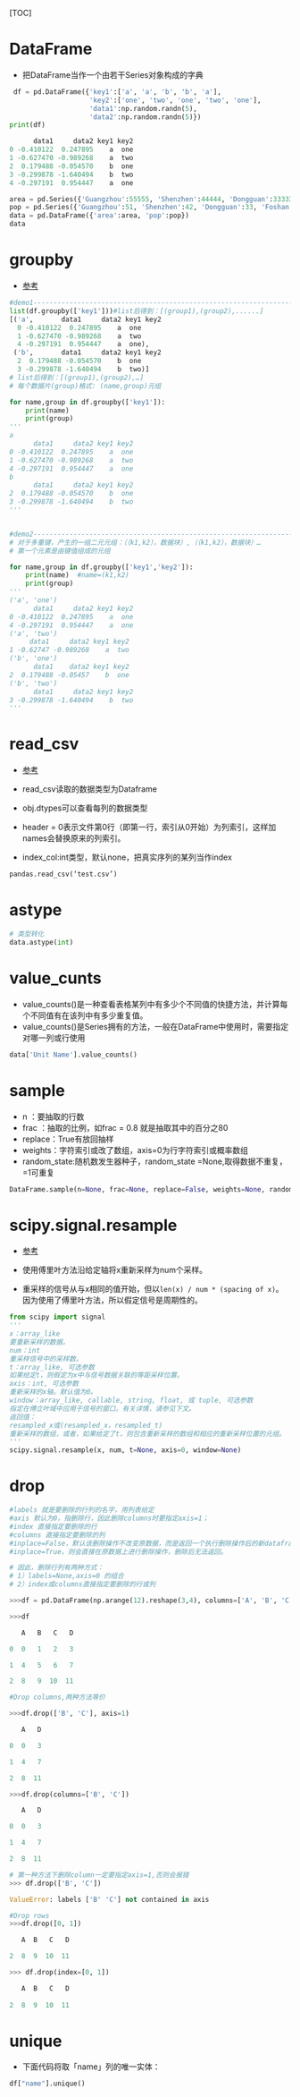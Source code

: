 [TOC]



# DataFrame

- 把DataFrame当作一个由若干Series对象构成的字典

```python
 df = pd.DataFrame({'key1':['a', 'a', 'b', 'b', 'a'],
                    'key2':['one', 'two', 'one', 'two', 'one'],
                    'data1':np.random.randn(5),
                    'data2':np.random.randn(5)})
print(df)

      data1     data2 key1 key2
0 -0.410122  0.247895    a  one
1 -0.627470 -0.989268    a  two
2  0.179488 -0.054570    b  one
3 -0.299878 -1.640494    b  two
4 -0.297191  0.954447    a  one

area = pd.Series({'Guangzhou':55555, 'Shenzhen':44444, 'Dongguan':33333, 'Foshan':22222, 'Zhuhai':11111})
pop = pd.Series({'Guangzhou':51, 'Shenzhen':42, 'Dongguan':33, 'Foshan':24, 'Zhuhai':15})
data = pd.DataFrame({'area':area, 'pop':pop})
data
```



# groupby

- [参考](https://blog.csdn.net/u013317445/article/details/85268877)

```python
#demo1----------------------------------------------------------------------
list(df.groupby(['key1']))#list后得到：[(group1),(group2),......]
[('a',       data1     data2 key1 key2
  0 -0.410122  0.247895    a  one
  1 -0.627470 -0.989268    a  two
  4 -0.297191  0.954447    a  one), 
 ('b',       data1     data2 key1 key2
  2  0.179488 -0.054570    b  one
  3 -0.299878 -1.640494    b  two)]
# list后得到：[(group1),(group2),…]
# 每个数据片(group)格式: (name,group)元组

for name,group in df.groupby(['key1']):
    print(name)
    print(group)
'''
a
      data1     data2 key1 key2
0 -0.410122  0.247895    a  one
1 -0.627470 -0.989268    a  two
4 -0.297191  0.954447    a  one
b
      data1     data2 key1 key2
2  0.179488 -0.054570    b  one
3 -0.299878 -1.640494    b  two
'''


#demo2-----------------------------------------------------------------------------
# 对于多重键，产生的一组二元元组：（（k1,k2），数据块）,（（k1,k2），数据块）…
# 第一个元素是由键值组成的元组

for name,group in df.groupby(['key1','key2']):
    print(name)  #name=(k1,k2)
    print(group)
'''
('a', 'one')
      data1     data2 key1 key2
0 -0.410122  0.247895    a  one
4 -0.297191  0.954447    a  one
('a', 'two')
     data1     data2 key1 key2
1 -0.62747 -0.989268    a  two
('b', 'one')
      data1    data2 key1 key2
2  0.179488 -0.05457    b  one
('b', 'two')
      data1     data2 key1 key2
3 -0.299878 -1.640494    b  two
'''
```





# read_csv

- [参考](https://www.jianshu.com/p/9c12fb248ccc)

- read_csv读取的数据类型为Dataframe
- obj.dtypes可以查看每列的数据类型
- header = 0表示文件第0行（即第一行，索引从0开始）为列索引，这样加names会替换原来的列索引。
- index_col:int类型，默认none，把真实序列的某列当作index

```python
pandas.read_csv(‘test.csv’)
```



# astype

```python
# 类型转化
data.astype(int) 
```



# value_cunts

- value_counts()是一种查看表格某列中有多少个不同值的快捷方法，并计算每个不同值有在该列中有多少重复值。
- value_counts()是Series拥有的方法，一般在DataFrame中使用时，需要指定对哪一列或行使用

```python
data['Unit Name'].value_counts()
```



# sample

- n ：要抽取的行数
- frac ：抽取的比例，如frac = 0.8 就是抽取其中的百分之80
- replace：True有放回抽样
- weights：字符索引或改了数组，axis=0为行字符索引或概率数组
- random_state:随机数发生器种子，random_state =None,取得数据不重复，=1可重复

```python
DataFrame.sample(n=None, frac=None, replace=False, weights=None, random_state=None, axis=None)[source]
```



# scipy.signal.resample

- [参考](https://vimsky.com/examples/usage/python-scipy.signal.resample.html)

- 使用傅里叶方法沿给定轴将x重新采样为num个采样。

- 重采样的信号从与x相同的值开始，但以`len(x) / num * (spacing of x)`。因为使用了傅里叶方法，所以假定信号是周期性的。

```python
from scipy import signal
'''
x：array_like
要重新采样的数据。
num：int
重采样信号中的采样数。
t：array_like, 可选参数
如果给定t，则假定为x中与信号数据关联的等距采样位置。
axis：int, 可选参数
重新采样的x轴。默认值为0。
window：array_like, callable, string, float, 或 tuple, 可选参数
指定在傅立叶域中应用于信号的窗口。有关详情，请参见下文。
返回值：
resampled_x或(resampled_x，resampled_t)
重新采样的数组，或者，如果给定了t，则包含重新采样的数组和相应的重新采样位置的元组。
'''
scipy.signal.resample(x, num, t=None, axis=0, window=None)
```



# drop

```python
#labels 就是要删除的行列的名字，用列表给定
#axis 默认为0，指删除行，因此删除columns时要指定axis=1；
#index 直接指定要删除的行
#columns 直接指定要删除的列
#inplace=False，默认该删除操作不改变原数据，而是返回一个执行删除操作后的新dataframe；
#inplace=True，则会直接在原数据上进行删除操作，删除后无法返回。

# 因此，删除行列有两种方式：
# 1）labels=None,axis=0 的组合
# 2）index或columns直接指定要删除的行或列

>>>df = pd.DataFrame(np.arange(12).reshape(3,4), columns=['A', 'B', 'C', 'D'])

>>>df

   A   B   C   D

0  0   1   2   3

1  4   5   6   7

2  8   9  10  11

#Drop columns,两种方法等价

>>>df.drop(['B', 'C'], axis=1)

   A   D

0  0   3

1  4   7

2  8  11

>>>df.drop(columns=['B', 'C'])

   A   D

0  0   3

1  4   7

2  8  11

# 第一种方法下删除column一定要指定axis=1,否则会报错
>>> df.drop(['B', 'C'])

ValueError: labels ['B' 'C'] not contained in axis

#Drop rows
>>>df.drop([0, 1])

   A  B   C   D

2  8  9  10  11

>>> df.drop(index=[0, 1])

   A  B   C   D
   
2  8  9  10  11

```



# unique

- 下面代码将取「name」列的唯一实体：

```python
df["name"].unique()
```

